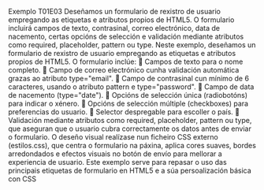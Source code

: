 Exemplo T01E03
Deseñamos un formulario de rexistro de usuario empregando as etiquetas e atributos propios
de HTML5. O formulario incluirá campos de texto, contrasinal, correo electrónico, data de
nacemento, certas opcións de selección e validación mediante atributos como required,
placeholder, pattern ou type.
Neste exemplo, deseñamos un formulario de rexistro de usuario empregando as etiquetas e
atributos propios de HTML5. O formulario inclúe:
 Campos de texto para o nome completo.
 Campo de correo electrónico cunha validación automática grazas ao atributo
type="email".
 Campo de contrasinal cun mínimo de 6 caracteres, usando o atributo pattern e
type="password".
 Campo de data de nacemento (type="date").
 Opcións de selección única (radiobotóns) para indicar o xénero.
 Opcións de selección múltiple (checkboxes) para preferencias do usuario.
 Selector despregable para escoller o país.
 Validación mediante atributos como required, placeholder, pattern ou type,
que aseguran que o usuario cubra correctamente os datos antes de enviar o
formulario.
O deseño visual realízase nun ficheiro CSS externo (estilos.css), que centra o formulario
na páxina, aplica cores suaves, bordes arredondados e efectos visuais no botón de envío para
mellorar a experiencia de usuario.
Este exemplo serve para repasar o uso das principais etiquetas de formulario en HTML5 e a súa
persoalización básica con CSS